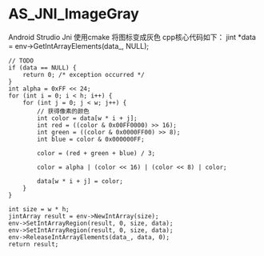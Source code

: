 # AS_JNI_ImageGray
Android Strudio Jni 使用cmake 将图标变成灰色
cpp核心代码如下：
    jint *data = env->GetIntArrayElements(data_, NULL);

    // TODO
    if (data == NULL) {
        return 0; /* exception occurred */
    }
    int alpha = 0xFF << 24;
    for (int i = 0; i < h; i++) {
        for (int j = 0; j < w; j++) {
            // 获得像素的颜色
            int color = data[w * i + j];
            int red = ((color & 0x00FF0000) >> 16);
            int green = ((color & 0x0000FF00) >> 8);
            int blue = color & 0x000000FF;

            color = (red + green + blue) / 3;

            color = alpha | (color << 16) | (color << 8) | color;

            data[w * i + j] = color;
        }
    }

    int size = w * h;
    jintArray result = env->NewIntArray(size);
    env->SetIntArrayRegion(result, 0, size, data);
    env->SetIntArrayRegion(result, 0, size, data);
    env->ReleaseIntArrayElements(data_, data, 0);
    return result;
